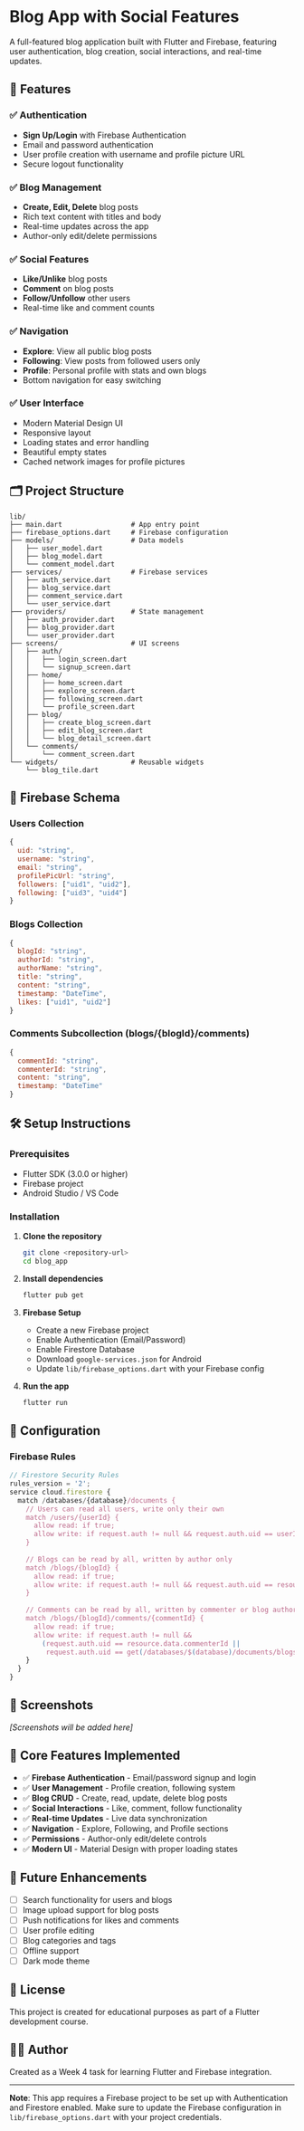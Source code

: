 # Blog App with Social Features

A full-featured blog application built with Flutter and Firebase, featuring user authentication, blog creation, social interactions, and real-time updates.

## 🚀 Features

### ✅ Authentication
- **Sign Up/Login** with Firebase Authentication
- Email and password authentication
- User profile creation with username and profile picture URL
- Secure logout functionality

### ✅ Blog Management
- **Create, Edit, Delete** blog posts
- Rich text content with titles and body
- Real-time updates across the app
- Author-only edit/delete permissions

### ✅ Social Features
- **Like/Unlike** blog posts
- **Comment** on blog posts
- **Follow/Unfollow** other users
- Real-time like and comment counts

### ✅ Navigation
- **Explore**: View all public blog posts
- **Following**: View posts from followed users only
- **Profile**: Personal profile with stats and own blogs
- Bottom navigation for easy switching

### ✅ User Interface
- Modern Material Design UI
- Responsive layout
- Loading states and error handling
- Beautiful empty states
- Cached network images for profile pictures

## 🗂️ Project Structure

```
lib/
├── main.dart                 # App entry point
├── firebase_options.dart     # Firebase configuration
├── models/                   # Data models
│   ├── user_model.dart
│   ├── blog_model.dart
│   └── comment_model.dart
├── services/                 # Firebase services
│   ├── auth_service.dart
│   ├── blog_service.dart
│   ├── comment_service.dart
│   └── user_service.dart
├── providers/                # State management
│   ├── auth_provider.dart
│   ├── blog_provider.dart
│   └── user_provider.dart
├── screens/                  # UI screens
│   ├── auth/
│   │   ├── login_screen.dart
│   │   └── signup_screen.dart
│   ├── home/
│   │   ├── home_screen.dart
│   │   ├── explore_screen.dart
│   │   ├── following_screen.dart
│   │   └── profile_screen.dart
│   ├── blog/
│   │   ├── create_blog_screen.dart
│   │   ├── edit_blog_screen.dart
│   │   └── blog_detail_screen.dart
│   └── comments/
│       └── comment_screen.dart
└── widgets/                  # Reusable widgets
    └── blog_tile.dart
```

## 🔐 Firebase Schema

### Users Collection
```javascript
{
  uid: "string",
  username: "string",
  email: "string", 
  profilePicUrl: "string",
  followers: ["uid1", "uid2"],
  following: ["uid3", "uid4"]
}
```

### Blogs Collection
```javascript
{
  blogId: "string",
  authorId: "string",
  authorName: "string",
  title: "string",
  content: "string",
  timestamp: "DateTime",
  likes: ["uid1", "uid2"]
}
```

### Comments Subcollection (blogs/{blogId}/comments)
```javascript
{
  commentId: "string",
  commenterId: "string", 
  content: "string",
  timestamp: "DateTime"
}
```

## 🛠️ Setup Instructions

### Prerequisites
- Flutter SDK (3.0.0 or higher)
- Firebase project
- Android Studio / VS Code

### Installation

1. **Clone the repository**
   ```bash
   git clone <repository-url>
   cd blog_app
   ```

2. **Install dependencies**
   ```bash
   flutter pub get
   ```

3. **Firebase Setup**
   - Create a new Firebase project
   - Enable Authentication (Email/Password)
   - Enable Firestore Database
   - Download `google-services.json` for Android
   - Update `lib/firebase_options.dart` with your Firebase config

4. **Run the app**
   ```bash
   flutter run
   ```

## 🔧 Configuration

### Firebase Rules
```javascript
// Firestore Security Rules
rules_version = '2';
service cloud.firestore {
  match /databases/{database}/documents {
    // Users can read all users, write only their own
    match /users/{userId} {
      allow read: if true;
      allow write: if request.auth != null && request.auth.uid == userId;
    }
    
    // Blogs can be read by all, written by author only
    match /blogs/{blogId} {
      allow read: if true;
      allow write: if request.auth != null && request.auth.uid == resource.data.authorId;
    }
    
    // Comments can be read by all, written by commenter or blog author
    match /blogs/{blogId}/comments/{commentId} {
      allow read: if true;
      allow write: if request.auth != null && 
        (request.auth.uid == resource.data.commenterId ||
         request.auth.uid == get(/databases/$(database)/documents/blogs/$(blogId)).data.authorId);
    }
  }
}
```

## 📱 Screenshots

*[Screenshots will be added here]*

## 🎯 Core Features Implemented

- ✅ **Firebase Authentication** - Email/password signup and login
- ✅ **User Management** - Profile creation, following system
- ✅ **Blog CRUD** - Create, read, update, delete blog posts
- ✅ **Social Interactions** - Like, comment, follow functionality
- ✅ **Real-time Updates** - Live data synchronization
- ✅ **Navigation** - Explore, Following, and Profile sections
- ✅ **Permissions** - Author-only edit/delete controls
- ✅ **Modern UI** - Material Design with proper loading states

## 🚀 Future Enhancements

- [ ] Search functionality for users and blogs
- [ ] Image upload support for blog posts
- [ ] Push notifications for likes and comments
- [ ] User profile editing
- [ ] Blog categories and tags
- [ ] Offline support
- [ ] Dark mode theme

## 📄 License

This project is created for educational purposes as part of a Flutter development course.

## 👨‍💻 Author

Created as a Week 4 task for learning Flutter and Firebase integration.

---

**Note**: This app requires a Firebase project to be set up with Authentication and Firestore enabled. Make sure to update the Firebase configuration in `lib/firebase_options.dart` with your project credentials.
